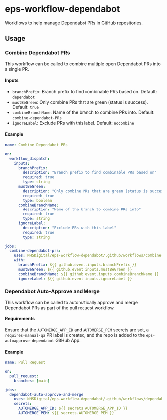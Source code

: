 # eps-workflow-dependabot

Workflows to help manage Dependabot PRs in GitHub repositories.

## Usage

### Combine Dependabot PRs

This workflow can be called to combine multiple open Dependabot PRs into a single PR.

#### Inputs

- `branchPrefix`: Branch prefix to find combinable PRs based on. Default: `dependabot`
- `mustBeGreen`: Only combine PRs that are green (status is success). Default: `true`
- `combineBranchName`: Name of the branch to combine PRs into. Default: `combine-dependabot-PRs`
- `ignoreLabel`: Exclude PRs with this label. Default: `nocombine`

#### Example

```yaml
name: Combine Dependabot PRs

on:
  workflow_dispatch:
    inputs:
      branchPrefix:
        description: "Branch prefix to find combinable PRs based on"
        required: true
        type: string
      mustBeGreen:
        description: "Only combine PRs that are green (status is success)"
        required: true
        type: boolean
      combineBranchName:
        description: "Name of the branch to combine PRs into"
        required: true
        type: string
      ignoreLabel:
        description: "Exclude PRs with this label"
        required: true
        type: string

jobs:
  combine-dependabot-prs:
    uses: NHSDigital/eps-workflow-dependabot/.github/workflows/combine-dependabot-prs.yml@v1.0.0
    with:
      branchPrefix: ${{ github.event.inputs.branchPrefix }}
      mustBeGreen: ${{ github.event.inputs.mustBeGreen }}
      combineBranchName: ${{ github.event.inputs.combineBranchName }}
      ignoreLabel: ${{ github.event.inputs.ignoreLabel }}

```

### Dependabot Auto-Approve and Merge

This workflow can be called to automatically approve and merge Dependabot PRs as part of the pull request workflow.

#### Requirements

Ensure that the `AUTOMERGE_APP_ID` and `AUTOMERGE_PEM` secrets are set, a `requires-manual-qa` PR label is created, and the repo is added to the `eps-autoapprove-dependabot` GitHub App.

#### Example

```yaml
name: Pull Request

on:
  pull_request:
    branches: [main]

jobs:
  dependabot-auto-approve-and-merge:
    uses: NHSDigital/eps-workflow-dependabot/.github/workflows/dependabot-auto-approve-and-merge.yml@v1.0.0
    secrets:
      AUTOMERGE_APP_ID: ${{ secrets.AUTOMERGE_APP_ID }}
      AUTOMERGE_PEM: ${{ secrets.AUTOMERGE_PEM }}
```
